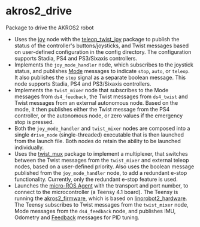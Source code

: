# akros2_drive
Package to drive the AKROS2 robot

* Uses the [joy](https://github.com/adityakamath/joystick_drivers/tree/ros2/joy) node with the [teleop_twist_joy](https://github.com/ros2/teleop_twist_joy) package to publish the status of the controller's buttons/joysticks, and Twist messages based on user-defined configuration in the config directory. The configuration supports Stadia, PS4 and PS3/Sixaxis controllers.
* Implements the ```joy_mode_handler``` node, which subscribes to the joystick status, and publishes [Mode](https://github.com/adityakamath/akros2_msgs/blob/master/msg/Mode.msg) messages to indicate ```stop```, ```auto```, or ```teleop```. It also publishes the ```stop``` signal as a separate boolean message. This node supports Stadia, PS4 and PS3/Sixaxis controllers.
* Implements the ```twist_mixer``` node that subscribes to the Mode messages from ```ds4_feedback```, the Twist messages from ```ds4_twist``` and Twist messages from an external autonomous node. Based on the mode, it then publishes either the Twist message from the PS4 controller, or the autonomous node, or zero values if the emergency stop is pressed.
* Both the ```joy_mode_handler``` and ```twist_mixer``` nodes are composed into a single ```drive_node``` (single-threaded) executable that is then launched from the launch file. Both nodes do retain the ability to be launched individually. 
* Uses the [twist_mux](https://github.com/ros-teleop/twist_mux) package to implement a multiplexer, that switches between the Twist messages from the ```twist_mixer``` and external teleop nodes, based on a user-defined priority. Also uses the boolean message published from the ```joy_mode_handler``` node, to add a redundant e-stop functionality. Currently, only the redundant e-stop feature is used.
* Launches the [micro-ROS Agent](https://github.com/micro-ROS/micro-ROS-Agent) with the transport and port number, to connect to the microcontroller (a Teensy 4.1 board). The Teensy is running the [akros2_firmware](https://github.com/adityakamath/akros2_firmware), which is based on [linorobot2_hardware](https://github.com/linorobot/linorobot2_hardware). The Teensy subscribes to Twist messages from the ```twist_mixer``` node, Mode messages from the ```ds4_feedback``` node, and publishes IMU, Odometry and [Feedback](https://github.com/adityakamath/akros2_msgs/blob/master/msg/Feedback.msg) messages for PID tuning.
